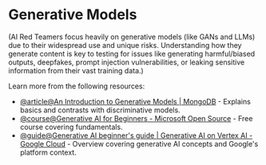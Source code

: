 # Generative Models

(AI Red Teamers focus heavily on generative models (like GANs and LLMs) due to their widespread use and unique risks. Understanding how they generate content is key to testing for issues like generating harmful/biased outputs, deepfakes, prompt injection vulnerabilities, or leaking sensitive information from their vast training data.)

Learn more from the following resources:

- [@article@An Introduction to Generative Models | MongoDB](https://www.mongodb.com/resources/basics/artificial-intelligence/generative-models) - Explains basics and contrasts with discriminative models.
- [@course@Generative AI for Beginners - Microsoft Open Source](https://microsoft.github.io/generative-ai-for-beginners/) - Free course covering fundamentals.
- [@guide@Generative AI beginner's guide | Generative AI on Vertex AI - Google Cloud](https://cloud.google.com/vertex-ai/generative-ai/docs/learn/overview) - Overview covering generative AI concepts and Google's platform context.

